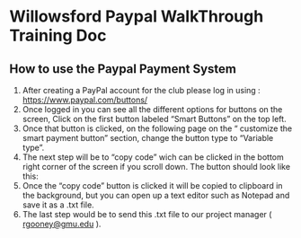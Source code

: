 # Willowsford Paypal WalkThrough Training Doc

## How to use the Paypal Payment System
1. After creating a PayPal account for the club please log in using : https://www.paypal.com/buttons/ 
2. Once logged in you can see all the different options for buttons on the screen, Click on the first button labeled “Smart Buttons” on the top left. 
3. Once that button is clicked, on the following page on the “ customize the smart payment button” section, change the button type to “Variable type”.
4. The next step will be to “copy code” wich can be clicked in the bottom right corner of the screen if you scroll down. The button should look like this:
5.  Once the “copy code” button is clicked it will be copied to clipboard in the background, but you can open up a text editor such as Notepad and save it as a .txt file.
6. The last step would be to send this .txt file to our project manager ( rgooney@gmu.edu ).


